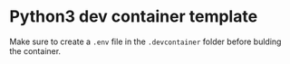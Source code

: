 # Python3 dev container template

Make sure to create a `.env` file in the `.devcontainer` folder before bulding the container.